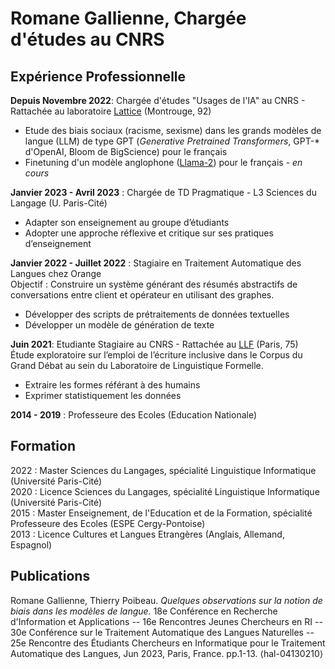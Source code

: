 # Romane Gallienne, Chargée d'études au CNRS

## Expérience Professionnelle

**Depuis Novembre 2022**: Chargée d'études "Usages de l'IA" au CNRS - Rattachée au laboratoire [Lattice](https://www.lattice.cnrs.fr/) (Montrouge, 92)  
- Etude des biais sociaux (racisme, sexisme) dans les grands modèles de langue (LLM) de type GPT (_Generative Pretrained Transformers_, GPT-* d'OpenAI, Bloom de BigScience) pour le français
- Finetuning d'un modèle anglophone ([Llama-2](https://ai.meta.com/llama/)) pour le français - _en cours_
  

**Janvier 2023 - Avril 2023** : Chargée de TD Pragmatique - L3 Sciences du Langage (U. Paris-Cité)
- Adapter son enseignement au groupe d’étudiants
- Adopter une approche réflexive et critique sur ses pratiques d’enseignement


**Janvier 2022 - Juillet 2022** : Stagiaire en Traitement Automatique des Langues chez Orange  
Objectif : Construire un système générant des résumés abstractifs de conversations entre client et opérateur en utilisant des graphes.
- Développer des scripts de prétraitements de données textuelles
- Développer un modèle de génération de texte


**Juin 2021**: Etudiante Stagiaire au CNRS - Rattachée au [LLF](http://www.llf.cnrs.fr/) (Paris, 75)  
Étude exploratoire sur l’emploi de l’écriture inclusive dans le Corpus du Grand Débat au sein du Laboratoire de Linguistique Formelle.
- Extraire les formes référant à des humains
- Exprimer statistiquement les données

**2014 - 2019** : Professeure des Ecoles (Education Nationale)

## Formation

2022 : Master Sciences du Langages, spécialité Linguistique Informatique (Université Paris-Cité)  
2020 : Licence Sciences du Langages, spécialité Linguistique Informatique (Université Paris-Cité)  
2015 : Master Enseignement, de l'Education et de la Formation, spécialité Professeure des Ecoles (ESPE Cergy-Pontoise)  
2013 : Licence Cultures et Langues Etrangères (Anglais, Allemand, Espagnol)  


## Publications

Romane Gallienne, Thierry Poibeau. _Quelques observations sur la notion de biais dans les modèles de langue._ 18e Conférence en Recherche d'Information et Applications -- 16e Rencontres Jeunes Chercheurs en RI -- 30e Conférence sur le Traitement Automatique des Langues Naturelles -- 25e Rencontre des Étudiants Chercheurs en Informatique pour le Traitement Automatique des Langues, Jun 2023, Paris, France. pp.1-13. ⟨hal-04130210⟩

